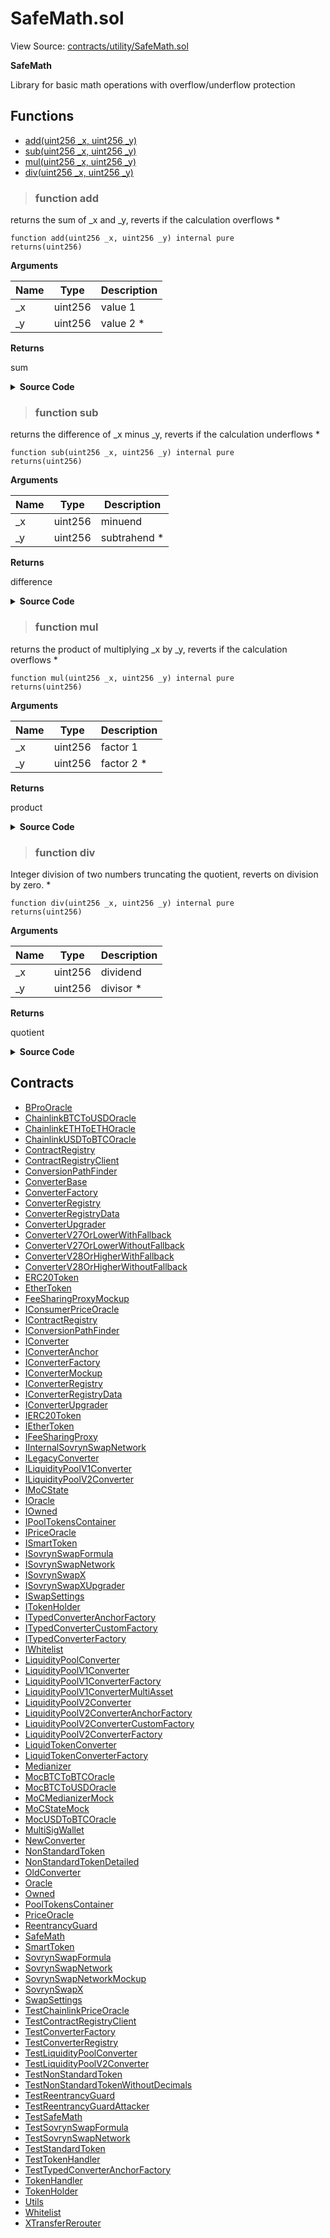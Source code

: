 # SafeMath.sol

View Source: [contracts/utility/SafeMath.sol](../solidity/contracts/utility/SafeMath.sol)

**SafeMath**

Library for basic math operations with overflow/underflow protection

## Functions

- [add(uint256 _x, uint256 _y)](#add)
- [sub(uint256 _x, uint256 _y)](#sub)
- [mul(uint256 _x, uint256 _y)](#mul)
- [div(uint256 _x, uint256 _y)](#div)

> ### function add

returns the sum of _x and _y, reverts if the calculation overflows
	 *

```solidity
function add(uint256 _x, uint256 _y) internal pure
returns(uint256)
```

**Arguments**

| Name        | Type           | Description  |
| ------------- |------------- | -----|
| _x | uint256 | value 1 | 
| _y | uint256 | value 2 	 * | 

**Returns**

sum

<details>
	<summary><strong>Source Code</strong></summary>

```javascript
function add(uint256 _x, uint256 _y) internal pure returns (uint256) {
		uint256 z = _x + _y;
		require(z >= _x, "ERR_OVERFLOW");
		return z;
	}
```
</details>

> ### function sub

returns the difference of _x minus _y, reverts if the calculation underflows
	 *

```solidity
function sub(uint256 _x, uint256 _y) internal pure
returns(uint256)
```

**Arguments**

| Name        | Type           | Description  |
| ------------- |------------- | -----|
| _x | uint256 | minuend | 
| _y | uint256 | subtrahend 	 * | 

**Returns**

difference

<details>
	<summary><strong>Source Code</strong></summary>

```javascript
function sub(uint256 _x, uint256 _y) internal pure returns (uint256) {
		require(_x >= _y, "ERR_UNDERFLOW");
		return _x - _y;
	}
```
</details>

> ### function mul

returns the product of multiplying _x by _y, reverts if the calculation overflows
	 *

```solidity
function mul(uint256 _x, uint256 _y) internal pure
returns(uint256)
```

**Arguments**

| Name        | Type           | Description  |
| ------------- |------------- | -----|
| _x | uint256 | factor 1 | 
| _y | uint256 | factor 2 	 * | 

**Returns**

product

<details>
	<summary><strong>Source Code</strong></summary>

```javascript
function mul(uint256 _x, uint256 _y) internal pure returns (uint256) {
		// gas optimization
		if (_x == 0) return 0;

		uint256 z = _x * _y;
		require(z / _x == _y, "ERR_OVERFLOW");
		return z;
	}
```
</details>

> ### function div

Integer division of two numbers truncating the quotient, reverts on division by zero.
	 *

```solidity
function div(uint256 _x, uint256 _y) internal pure
returns(uint256)
```

**Arguments**

| Name        | Type           | Description  |
| ------------- |------------- | -----|
| _x | uint256 | dividend | 
| _y | uint256 | divisor 	 * | 

**Returns**

quotient

<details>
	<summary><strong>Source Code</strong></summary>

```javascript
function div(uint256 _x, uint256 _y) internal pure returns (uint256) {
		require(_y > 0, "ERR_DIVIDE_BY_ZERO");
		uint256 c = _x / _y;
		return c;
	}
```
</details>

## Contracts

* [BProOracle](BProOracle.md)
* [ChainlinkBTCToUSDOracle](ChainlinkBTCToUSDOracle.md)
* [ChainlinkETHToETHOracle](ChainlinkETHToETHOracle.md)
* [ChainlinkUSDToBTCOracle](ChainlinkUSDToBTCOracle.md)
* [ContractRegistry](ContractRegistry.md)
* [ContractRegistryClient](ContractRegistryClient.md)
* [ConversionPathFinder](ConversionPathFinder.md)
* [ConverterBase](ConverterBase.md)
* [ConverterFactory](ConverterFactory.md)
* [ConverterRegistry](ConverterRegistry.md)
* [ConverterRegistryData](ConverterRegistryData.md)
* [ConverterUpgrader](ConverterUpgrader.md)
* [ConverterV27OrLowerWithFallback](ConverterV27OrLowerWithFallback.md)
* [ConverterV27OrLowerWithoutFallback](ConverterV27OrLowerWithoutFallback.md)
* [ConverterV28OrHigherWithFallback](ConverterV28OrHigherWithFallback.md)
* [ConverterV28OrHigherWithoutFallback](ConverterV28OrHigherWithoutFallback.md)
* [ERC20Token](ERC20Token.md)
* [EtherToken](EtherToken.md)
* [FeeSharingProxyMockup](FeeSharingProxyMockup.md)
* [IConsumerPriceOracle](IConsumerPriceOracle.md)
* [IContractRegistry](IContractRegistry.md)
* [IConversionPathFinder](IConversionPathFinder.md)
* [IConverter](IConverter.md)
* [IConverterAnchor](IConverterAnchor.md)
* [IConverterFactory](IConverterFactory.md)
* [IConverterMockup](IConverterMockup.md)
* [IConverterRegistry](IConverterRegistry.md)
* [IConverterRegistryData](IConverterRegistryData.md)
* [IConverterUpgrader](IConverterUpgrader.md)
* [IERC20Token](IERC20Token.md)
* [IEtherToken](IEtherToken.md)
* [IFeeSharingProxy](IFeeSharingProxy.md)
* [IInternalSovrynSwapNetwork](IInternalSovrynSwapNetwork.md)
* [ILegacyConverter](ILegacyConverter.md)
* [ILiquidityPoolV1Converter](ILiquidityPoolV1Converter.md)
* [ILiquidityPoolV2Converter](ILiquidityPoolV2Converter.md)
* [IMoCState](IMoCState.md)
* [IOracle](IOracle.md)
* [IOwned](IOwned.md)
* [IPoolTokensContainer](IPoolTokensContainer.md)
* [IPriceOracle](IPriceOracle.md)
* [ISmartToken](ISmartToken.md)
* [ISovrynSwapFormula](ISovrynSwapFormula.md)
* [ISovrynSwapNetwork](ISovrynSwapNetwork.md)
* [ISovrynSwapX](ISovrynSwapX.md)
* [ISovrynSwapXUpgrader](ISovrynSwapXUpgrader.md)
* [ISwapSettings](ISwapSettings.md)
* [ITokenHolder](ITokenHolder.md)
* [ITypedConverterAnchorFactory](ITypedConverterAnchorFactory.md)
* [ITypedConverterCustomFactory](ITypedConverterCustomFactory.md)
* [ITypedConverterFactory](ITypedConverterFactory.md)
* [IWhitelist](IWhitelist.md)
* [LiquidityPoolConverter](LiquidityPoolConverter.md)
* [LiquidityPoolV1Converter](LiquidityPoolV1Converter.md)
* [LiquidityPoolV1ConverterFactory](LiquidityPoolV1ConverterFactory.md)
* [LiquidityPoolV1ConverterMultiAsset](LiquidityPoolV1ConverterMultiAsset.md)
* [LiquidityPoolV2Converter](LiquidityPoolV2Converter.md)
* [LiquidityPoolV2ConverterAnchorFactory](LiquidityPoolV2ConverterAnchorFactory.md)
* [LiquidityPoolV2ConverterCustomFactory](LiquidityPoolV2ConverterCustomFactory.md)
* [LiquidityPoolV2ConverterFactory](LiquidityPoolV2ConverterFactory.md)
* [LiquidTokenConverter](LiquidTokenConverter.md)
* [LiquidTokenConverterFactory](LiquidTokenConverterFactory.md)
* [Medianizer](Medianizer.md)
* [MocBTCToBTCOracle](MocBTCToBTCOracle.md)
* [MocBTCToUSDOracle](MocBTCToUSDOracle.md)
* [MoCMedianizerMock](MoCMedianizerMock.md)
* [MoCStateMock](MoCStateMock.md)
* [MocUSDToBTCOracle](MocUSDToBTCOracle.md)
* [MultiSigWallet](MultiSigWallet.md)
* [NewConverter](NewConverter.md)
* [NonStandardToken](NonStandardToken.md)
* [NonStandardTokenDetailed](NonStandardTokenDetailed.md)
* [OldConverter](OldConverter.md)
* [Oracle](Oracle.md)
* [Owned](Owned.md)
* [PoolTokensContainer](PoolTokensContainer.md)
* [PriceOracle](PriceOracle.md)
* [ReentrancyGuard](ReentrancyGuard.md)
* [SafeMath](SafeMath.md)
* [SmartToken](SmartToken.md)
* [SovrynSwapFormula](SovrynSwapFormula.md)
* [SovrynSwapNetwork](SovrynSwapNetwork.md)
* [SovrynSwapNetworkMockup](SovrynSwapNetworkMockup.md)
* [SovrynSwapX](SovrynSwapX.md)
* [SwapSettings](SwapSettings.md)
* [TestChainlinkPriceOracle](TestChainlinkPriceOracle.md)
* [TestContractRegistryClient](TestContractRegistryClient.md)
* [TestConverterFactory](TestConverterFactory.md)
* [TestConverterRegistry](TestConverterRegistry.md)
* [TestLiquidityPoolConverter](TestLiquidityPoolConverter.md)
* [TestLiquidityPoolV2Converter](TestLiquidityPoolV2Converter.md)
* [TestNonStandardToken](TestNonStandardToken.md)
* [TestNonStandardTokenWithoutDecimals](TestNonStandardTokenWithoutDecimals.md)
* [TestReentrancyGuard](TestReentrancyGuard.md)
* [TestReentrancyGuardAttacker](TestReentrancyGuardAttacker.md)
* [TestSafeMath](TestSafeMath.md)
* [TestSovrynSwapFormula](TestSovrynSwapFormula.md)
* [TestSovrynSwapNetwork](TestSovrynSwapNetwork.md)
* [TestStandardToken](TestStandardToken.md)
* [TestTokenHandler](TestTokenHandler.md)
* [TestTypedConverterAnchorFactory](TestTypedConverterAnchorFactory.md)
* [TokenHandler](TokenHandler.md)
* [TokenHolder](TokenHolder.md)
* [Utils](Utils.md)
* [Whitelist](Whitelist.md)
* [XTransferRerouter](XTransferRerouter.md)
